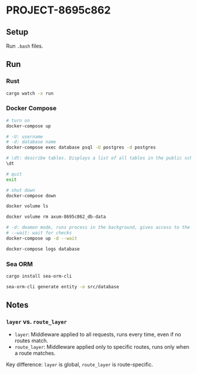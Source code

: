 # PROJECT-8695c862

## Setup

Run `.bash` files.

## Run

### Rust

```bash
cargo watch -x run
```

### Docker Compose

```bash
# turn on
docker-compose up

# -U: username
# -d: database name
docker-compose exec database psql -U postgres -d postgres

# \dt: describe tables. Displays a list of all tables in the public schema.
\dt

# quit
exit

# shut down
docker-compose down

docker volume ls

docker volume rm axum-8695c862_db-data
```

```bash
# -d: deamon mode, runs process in the background, gives access to the terminal
# --wait: wait for checks
docker-compose up -d --wait

docker-compose logs database
```

### Sea ORM

```bash
cargo install sea-orm-cli

sea-orm-cli generate entity -o src/database
```

## Notes

### `layer` vs. `route_layer`

- `layer`: Middleware applied to all requests, runs every time, even if no routes match.
- `route_layer`: Middleware applied only to specific routes, runs only when a route matches.

Key difference: `layer` is global, `route_layer` is route-specific.
